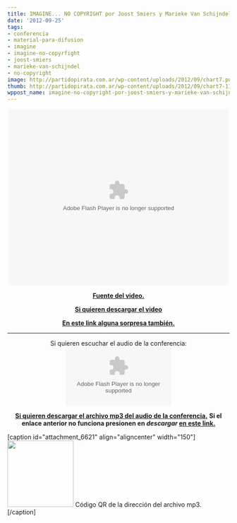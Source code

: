 ```yaml
---
title: IMAGINE... NO COPYRIGHT por Joost Smiers y Marieke Van Schijndel
date: '2012-09-25'
tags:
- conferencia
- material-para-difusion
- imagine
- imagine-no-copyrfight
- joost-smiers
- marieke-van-schijndel
- no-copyright
image: http://partidopirata.com.ar/wp-content/uploads/2012/09/chart7.png
thumb: http://partidopirata.com.ar/wp-content/uploads/2012/09/chart7-115x115.png
wppost_name: imagine-no-copyright-por-joost-smiers-y-marieke-van-schijndel
---
```


<center>
<object width="500" height="400" classid="clsid:d27cdb6e-ae6d-11cf-96b8-444553540000" codebase="http://download.macromedia.com/pub/shockwave/cabs/flash/swflash.cab#version=6,0,40,0"><param name="src" value="http://medialab-prado.es/static/player/player.swf" /><param name="allowfullscreen" value="true" /><param name="flashvars" value="&amp;file=http://medialab-prado.es/mmedia/1/1650/1650.flv&amp;height=400&amp;width=500&amp;autostart=false&amp;skin=http://medialab-prado.es/static/player/skin.swf&amp;frontcolor=ffffff&amp;lightcolor=cc9900&amp;controlbar=over&amp;stretching=uniform&amp;image=http://medialab-prado.eshttp://medialab-prado.es/mmedia/1650/preview_image" /><embed width="500" height="400" type="application/x-shockwave-flash" src="http://medialab-prado.es/static/player/player.swf" allowfullscreen="true" flashvars="&amp;file=http://medialab-prado.es/mmedia/1/1650/1650.flv&amp;height=400&amp;width=500&amp;autostart=false&amp;skin=http://medialab-prado.es/static/player/skin.swf&amp;frontcolor=ffffff&amp;lightcolor=cc9900&amp;controlbar=over&amp;stretching=uniform&amp;image=http://medialab-prado.eshttp://medialab-prado.es/mmedia/1650/preview_image" /></object></center>
<p style="text-align: center;"><strong><a href="http://medialab-prado.es/mmedia/1650/view/?lang=en" target="_blank">Fuente del video.</a></strong></p>
<p style="text-align: center;"><strong><a href="http://medialab-prado.es/mmedia/1/1650/1650.flv">Si quieren descargar el video</a></strong></p>
<p style="text-align: center;"><strong><a href="http://www.bibliotheka.org/?/ver/55723" target="_blank">En este link alguna sorpresa también.</a></strong></p>


<hr />

<center>
Si quieren escuchar el audio de la conferencia:
<object id="player1449481" width="240" height="133" classid="clsid:d27cdb6e-ae6d-11cf-96b8-444553540000" codebase="http://download.macromedia.com/pub/shockwave/cabs/flash/swflash.cab#version=6,0,40,0"><param name="AllowScriptAccess" value="always" /><param name="allowFullScreen" value="true" /><param name="wmode" value="transparent" /><param name="src" value="http://www.ivoox.com/playerivoox_ee_1449481_1.html" /><param name="allowfullscreen" value="true" /><param name="allowscriptaccess" value="always" /><embed id="player1449481" width="240" height="133" type="application/x-shockwave-flash" src="http://www.ivoox.com/playerivoox_ee_1449481_1.html" AllowScriptAccess="always" allowFullScreen="true" wmode="transparent" allowfullscreen="true" allowscriptaccess="always" /></object></center>
<p style="text-align: center;"><strong><a href="http://www.ivoox.com/imagine-no-copyright-conferencia-joost-smiers_md_1449481_1.mp3" target="_blank">Si quieren descargar el archivo mp3 del audio de la conferencia.</a></strong>
<strong> Si el enlace anterior no funciona presionen en <em>descargar</em> <a href="http://www.ivoox.com/imagine-no-copyright-conferencia-joost-smiers-audios-mp3_rf_1449481_1.html" target="_blank">en este link.</a></strong></p>


[caption id="attachment_6621" align="aligncenter" width="150"]<a href="http://partidopirata.com.ar/wp-content/uploads/2012/09/chart7.png"><img class="size-full wp-image-6621" title="chart" src="http://partidopirata.com.ar/wp-content/uploads/2012/09/chart7.png" alt="" width="150" height="150" /></a> Código QR de la dirección del archivo mp3.[/caption]
